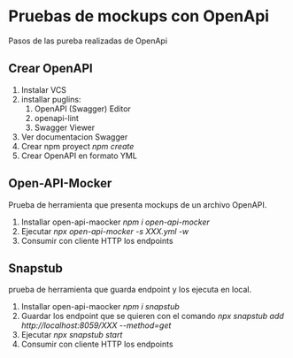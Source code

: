 # Pruebas de mockups con OpenApi

Pasos de las pureba realizadas de OpenApi

## Crear OpenAPI

1. Instalar VCS
2. installar puglins:
   1. OpenAPI (Swagger) Editor
   2. openapi-lint
   3. Swagger Viewer
3. Ver documentacion Swagger
4. Crear npm proyect _npm create_
5. Crear OpenAPI en formato YML

## Open-API-Mocker

Prueba de herramienta que presenta mockups de un archivo OpenAPI.

1. Installar open-api-maocker _npm i open-api-mocker_
2. Ejecutar _npx open-api-mocker -s XXX.yml -w_
3. Consumir con cliente HTTP los endpoints

## Snapstub

prueba de herramienta que guarda endpoint y los ejecuta en local.

1. Installar open-api-maocker _npm i snapstub_
2. Guardar los endpoint que se quieren con el comando _npx snapstub add http://localhost:8059/XXX --method=get_
3. Ejecutar _npx snapstub start_
4. Consumir con cliente HTTP los endpoints
